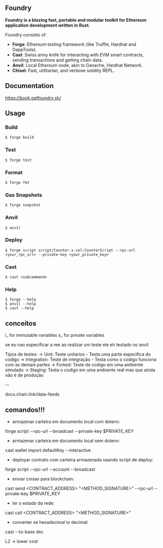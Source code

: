 ## Foundry

**Foundry is a blazing fast, portable and modular toolkit for Ethereum application development written in Rust.**

Foundry consists of:

-   **Forge**: Ethereum testing framework (like Truffle, Hardhat and DappTools).
-   **Cast**: Swiss army knife for interacting with EVM smart contracts, sending transactions and getting chain data.
-   **Anvil**: Local Ethereum node, akin to Ganache, Hardhat Network.
-   **Chisel**: Fast, utilitarian, and verbose solidity REPL.

## Documentation

https://book.getfoundry.sh/

## Usage

### Build

```shell
$ forge build
```

### Test

```shell
$ forge test
```

### Format

```shell
$ forge fmt
```

### Gas Snapshots

```shell
$ forge snapshot
```

### Anvil

```shell
$ anvil
```

### Deploy

```shell
$ forge script script/Counter.s.sol:CounterScript --rpc-url <your_rpc_url> --private-key <your_private_key>
```

### Cast

```shell
$ cast <subcommand>
```

### Help

```shell
$ forge --help
$ anvil --help
$ cast --help
```

## conceitos

i_ for immutable variables
s_ for private variables

se eu nao especificar a ree ao realizar um teste ele eh testado no anvil

Tipos de testes:
-> Unit: Teste unitarios - Testa uma parte especifica do codigo
-> Integration: Teste de integração - Testa como o codigo funciona com as demais partes
-> Forked: Teste de codigo em uma ambiente simulado 
-> Staging: Testa o codigo em uma ambiente real mas que ainda não é de produção

--

docs.chain.link/data-feeds
## comandos!!!

- armazenar carteira em documento local com dotenv: 

forge script <PATH-SCRIPT-DEPLOY> --rpc-url <RPC-URL> --broadcast --private-key $PRIVATE_KEY

- armazenar carteira em documento local sem dotenv: 

cast wallet import defaultKey --interactive 

- deployar contrato com carteira armazenada usando script de deploy: 

forge script <PATH-SCRIPT-DEPLOY> --rpc-url <RPC-URL> --account <ACCOUNT> --broadcast 

- enviar coisas para blockchain:

cast send <CONTRACT_ADDRESS> "<METHOD_SIGNATURE>" <PARAMS> --rpc-url <RPC-URL> --private-key $PRIVATE_KEY

- ler o estado da rede:

cast call <CONTRACT_ADDRESS> "<METHOD_SIGNATURE>" <PARAMS> 

- converter se hexadecimal to decimal:

cast --to-base <VALUE> dec

L2 -> lower cost






